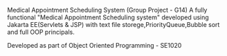 Medical Appointment Scheduling System (Group Project - G14)
A fully functional "Medical Appointment Scheduling system" developed using Jakarta EE(Servlets & JSP) with text file storege,PriorityQueue,Bubble sort and full OOP principals.

Developed as part of Object Oriented Programming - SE1020
